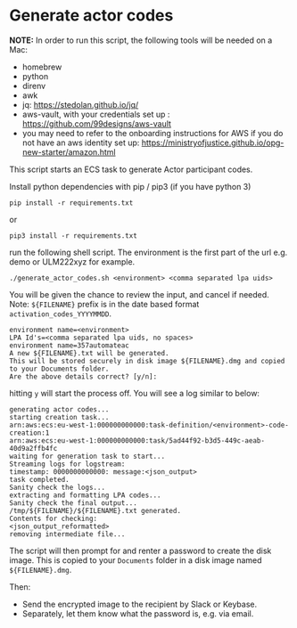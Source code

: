 # Generate actor codes

**NOTE:** In order to run this script, the following tools will be needed on a Mac:

- homebrew
- python
- direnv
- awk
- jq: <https://stedolan.github.io/jq/>
- aws-vault, with your credentials set up : <https://github.com/99designs/aws-vault>
- you may need to refer to the onboarding instructions for AWS if you do not have an aws identity set up: <https://ministryofjustice.github.io/opg-new-starter/amazon.html>

This script starts an ECS task to generate Actor participant codes.

Install python dependencies with pip / pip3 (if you have python 3)

``` shell
pip install -r requirements.txt
```

or

```shell
pip3 install -r requirements.txt
```

run the following shell script.
The environment is the first part of the url e.g. demo or ULM222xyz for example.

``` shell
./generate_actor_codes.sh <environment> <comma separated lpa uids>
```

You will be given the chance to review the input, and cancel if needed.
Note: `${FILENAME}` prefix is in the date based format `activation_codes_YYYYMMDD`.

``` log
environment name=<environment>
LPA Id's=<comma separated lpa uids, no spaces>
environment name=357automateac
A new ${FILENAME}.txt will be generated.
This will be stored securely in disk image ${FILENAME}.dmg and copied to your Documents folder.
Are the above details correct? [y/n]:
```

hitting `y` will start the process off. You will see a log similar to below:

``` log
generating actor codes...
starting creation task...
arn:aws:ecs:eu-west-1:000000000000:task-definition/<environment>-code-creation:1
arn:aws:ecs:eu-west-1:000000000000:task/5ad44f92-b3d5-449c-aeab-40d9a2ffb4fc
waiting for generation task to start...
Streaming logs for logstream:
timestamp: 0000000000000: message:<json_output>
task completed.
Sanity check the logs...
extracting and formatting LPA codes...
Sanity check the final output...
/tmp/${FILENAME}/${FILENAME}.txt generated.
Contents for checking:
<json_output_reformatted>
removing intermediate file...
```

The script will then prompt for and renter a password to create the disk image.
This is copied to your `Documents` folder in a disk image named `${FILENAME}.dmg`.

Then:

- Send the encrypted image to the recipient by Slack or Keybase.
- Separately, let them know what the password is, e.g. via email.

